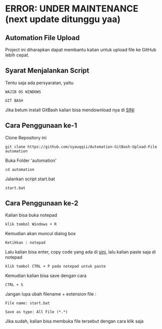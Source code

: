 # ERROR: UNDER MAINTENANCE (next update ditunggu yaa)

## Automation File Upload
Project ini diharapkan dapat membantu kalian untuk upload file ke GitHub lebih cepat.

## Syarat Menjalankan Script
Tentu saja ada persyaratan, yaitu
```
WAJIB OS WINDOWS
```
```
GIT BASH
```
Jika belum install GitBash kalian bisa mendownload nya di [SINI](https://git-scm.com/download/win)

## Cara Penggunaan ke-1
Clone Repository ini
```
git clone https://github.com/syauqqii/Automation-GitBash-Upload-File automation
```
Buka Folder 'automation'
```
cd automation
```
Jalankan script start.bat
```
start.bat
```

## Cara Penggunaan ke-2
Kalian bisa buka notepad
```
klik tombol Windows + R
```
Kemudian akan muncul dialog box
```
Ketikkan : notepad
```
Lalu kalian bisa enter, copy code yang ada di [sini](https://raw.githubusercontent.com/syauqqii/Automation-GitBash-Upload-File/main/start.bat), lalu kalian paste saja di notepad
```
klik tombol CTRL + P pada notepad untuk paste
```
Kemudian kalian bisa save dengan cara
```
CTRL + S
```
Jangan lupa ubah filename + extension file :
```
File name: start.bat
```
```
Save as type: All File (*.*)
```
Jika sudah, kalian bisa membuka file tersebut dengan cara klik saja
